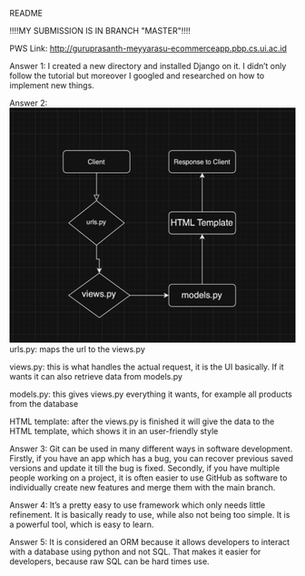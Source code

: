 README

!!!!MY SUBMISSION IS IN BRANCH "MASTER"!!!!

PWS Link: http://guruprasanth-meyyarasu-ecommerceapp.pbp.cs.ui.ac.id

Answer 1:
I created a new directory and installed Django on it. I didn’t only follow the tutorial but moreover I googled and researched on how to implement new things.

Answer 2: 
![alt text](<Screenshot 2024-09-11 at 10.23.18-1.png>)
urls.py: maps the url to the views.py

views.py: this is what handles the actual request, it is the UI basically. If it wants it can also retrieve data from models.py

models.py: this gives views.py everything it wants, for example all products from the database

HTML template: after the views.py is finished it will give the data to the HTML template, which shows it in an user-friendly style

Answer 3:
Git can be used in many different ways in software development. Firstly, if you have an app which has a bug, you can recover previous saved versions and update it till the bug is fixed. Secondly, if you have multiple people working on a project, it is often easier to use GitHub as software to individually create new features and merge them with the main branch.

Answer 4:
It’s a pretty easy to use framework which only needs little refinement. It is basically ready to use, while also not being too simple. It is a powerful tool, which is easy to learn.

Answer 5:
It is considered an ORM because it allows developers to interact with a database using python and not SQL. That makes it easier for developers, because raw SQL can be hard times use.
